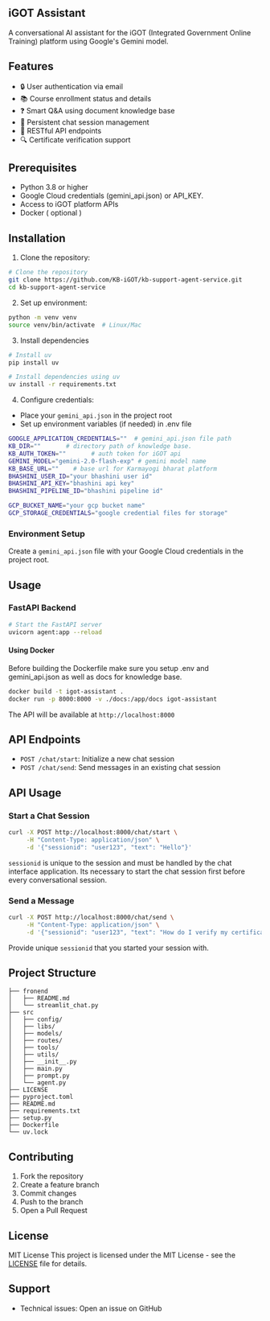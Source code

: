 ## iGOT Assistant

A conversational AI assistant for the iGOT (Integrated Government Online Training) platform using Google's Gemini model.

## Features

- 🔒 User authentication via email
- 📚 Course enrollment status and details
- ❓ Smart Q&A using document knowledge base
- 💬 Persistent chat session management
- 🚀 RESTful API endpoints
- 🔍 Certificate verification support

## Prerequisites

- Python 3.8 or higher
- Google Cloud credentials (gemini_api.json) or API_KEY.
- Access to iGOT platform APIs
- Docker ( optional )

## Installation 

1. Clone the repository:
```bash
# Clone the repository
git clone https://github.com/KB-iGOT/kb-support-agent-service.git
cd kb-support-agent-service
```

2. Set up environment:
```bash
python -m venv venv
source venv/bin/activate  # Linux/Mac
```

3. Install dependencies
```bash
# Install uv
pip install uv

# Install dependencies using uv
uv install -r requirements.txt
```

4. Configure credentials:
- Place your `gemini_api.json` in the project root
- Set up environment variables (if needed) in .env file
```bash
GOOGLE_APPLICATION_CREDENTIALS=""  # gemini_api.json file path 
KB_DIR=""       # directory path of knowledge base.
KB_AUTH_TOKEN=""       # auth token for iGOT api
GEMINI_MODEL="gemini-2.0-flash-exp" # gemini model name
KB_BASE_URL=""    # base url for Karmayogi bharat platform
BHASHINI_USER_ID="your bhashini user id"
BHASHINI_API_KEY="bhashini api key"
BHASHINI_PIPELINE_ID="bhashini pipeline id"

GCP_BUCKET_NAME="your gcp bucket name"
GCP_STORAGE_CREDENTIALS="google credential files for storage"
```
### Environment Setup

Create a `gemini_api.json` file with your Google Cloud credentials in the project root.

## Usage

### FastAPI Backend

```bash
# Start the FastAPI server
uvicorn agent:app --reload
```

#### Using Docker

Before building the Dockerfile make sure you setup .env and gemini_api.json as well as docs for knowledge base.

```bash
docker build -t igot-assistant .
docker run -p 8000:8000 -v ./docs:/app/docs igot-assistant
```

The API will be available at `http://localhost:8000`

## API Endpoints

- `POST /chat/start`: Initialize a new chat session
- `POST /chat/send`: Send messages in an existing chat session

## API Usage

### Start a Chat Session
```bash
curl -X POST http://localhost:8000/chat/start \
     -H "Content-Type: application/json" \
     -d '{"sessionid": "user123", "text": "Hello"}'
```

```sessionid``` is unique to the session and must be handled by the chat interface application. Its necessary to start the chat session first before every conversational session.

### Send a Message
```bash
curl -X POST http://localhost:8000/chat/send \
     -H "Content-Type: application/json" \
     -d '{"sessionid": "user123", "text": "How do I verify my certificate?"}'
```

Provide unique ```sessionid``` that you started your session with.

## Project Structure

```
├── fronend
│   ├── README.md
│   └── streamlit_chat.py
├── src
│   ├── config/
│   ├── libs/
│   ├── models/
│   ├── routes/
│   ├── tools/
│   ├── utils/
│   ├── __init__.py
│   ├── main.py
│   ├── prompt.py
│   └── agent.py
├── LICENSE
├── pyproject.toml
├── README.md
├── requirements.txt
├── setup.py
├── Dockerfile
└── uv.lock
```
## Contributing

1. Fork the repository
2. Create a feature branch
3. Commit changes
4. Push to the branch
5. Open a Pull Request

## License

MIT License
This project is licensed under the MIT License - see the [LICENSE](LICENSE) file for details.

## Support

- Technical issues: Open an issue on GitHub
